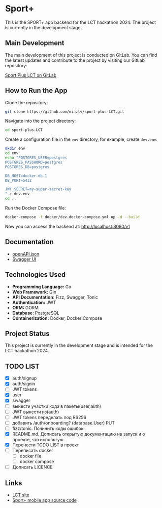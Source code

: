 # Sport+

This is the SPORT+ app backend for the LCT hackathon 2024. The project is currently in the development stage.

## Main Development

The main development of this project is conducted on GitLab. You can find the latest updates and contribute to the project by visiting our GitLab repository:

[Sport Plus LCT on GitLab](https://gitlab.sorewa.ru:12345/niaz/sport-plus-LCT)

## How to Run the App

Clone the repository:

```bash
git clone https://github.com/niazlv/sport-plus-LCT.git
```

Navigate into the project directory:

```bash
cd sport-plus-LCT
```

Create a configuration file in the `env` directory, for example, create `dev.env`:

```bash
mkdir env
cd env
echo "POSTGRES_USER=postgres 
POSTGRES_PASSWORD=postgres 
POSTGRES_DB=postgres 

DB_HOST=docker-db-1 
DB_PORT=5432 

JWT_SECRET=my-super-secret-key
" > dev.env
cd ..
```

Run the Docker Compose file:

```bash
docker-compose -f docker/dev.docker-compose.yml up -d --build
```

Now you can access the backend at: [http://localhost:8080/v1](http://localhost:8080/v1)

## Documentation

- [openAPI.json](http://sport-plus.sorewa.ru:8080/openapi.json)
- [Swagger UI](http://sport-plus.sorewa.ru:8080/swagger)

## Technologies Used

- **Programming Language:** Go
- **Web Framework:** Gin
- **API Documentation:** Fizz, Swagger, Tonic
- **Authentication:** JWT
- **ORM:** GORM
- **Database:** PostgreSQL
- **Containerization:** Docker, Docker Compose

## Project Status

This project is currently in the development stage and is intended for the LCT hackathon 2024.

## TODO LIST

- [x] auth/signup
- [x] auth/signin
- [ ] JWT tokens
- [x] user
- [x] swagger
- [ ] вынести участки кода в пакеты(user,auth)
- [ ] JWT вынести из(auth)
- [ ] JWT tokens переделать под RS256
- [ ] добавить /auth/onboarding? (database.User) PUT
- [ ] fizz/tonic. Починить коды ошибок.
- [x] README.md. Дописать открытую документацию на запуск и о проекте, что использую.
- [x] Перенести TODO LIST в проект
- [ ] Переписать docker
  - [ ] docker file
  - [ ] docker compose
- [ ] Дописать LICENCE

## Links

- [LCT site](https://i.moscow/cabinet/lct/profile/my-teams)
- [Sport+ mobile app source code](https://github.com/justmeowme/sport_app_lct)
